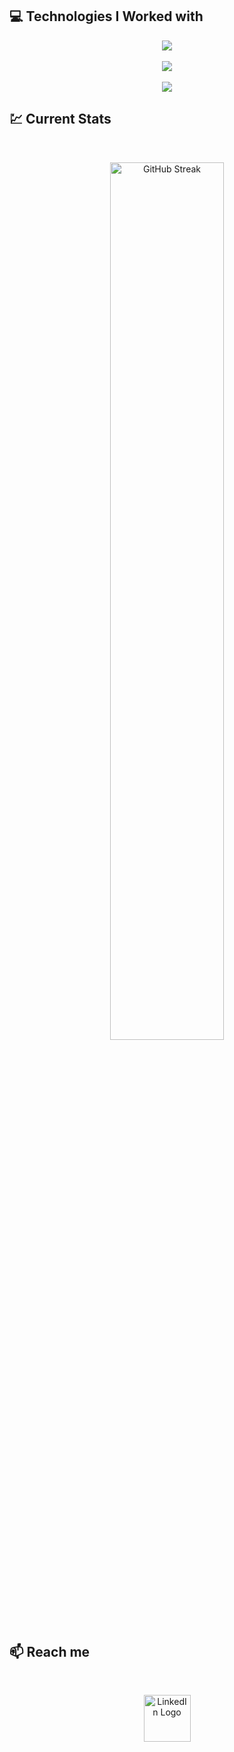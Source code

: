 
  ## :computer: Technologies I Worked with


<p align="center">
  <a href="https://skillicons.dev">
    <img src="https://skillicons.dev/icons?i=html,css,tailwind" />
  </a>
<br/>
<br/>
 <a href="https://skillicons.dev">
    <img src="https://skillicons.dev/icons?i=js,react" />
  </a>
<br/>
<br/>
<a href="https://skillicons.dev">
    <img src="https://skillicons.dev/icons?i=firebase,nodejs,express,mongodb" />
  </a>
</p>




## :chart: Current Stats

<br />
<p align="center">
  <img width="60%" src="https://github-readme-streak-stats.herokuapp.com?user=searchsakib&theme=merko" alt="GitHub Streak" />
</p>

## :mailbox: Reach me

<br />

<p align="center">
  <a href="https://www.linkedin.com/in/searchsakib">
    <img height="75" src="https://img.icons8.com/fluent/48/000000/linkedin.png" alt="LinkedIn Logo">
  </a>
</p>

<br />
